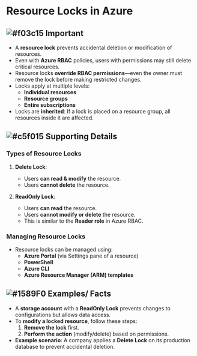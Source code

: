 # Resource Locks in Azure

## ![#f03c15](https://placehold.co/15x15/f03c15/f03c15.png) **Important**
- A **resource lock** prevents accidental deletion or modification of resources.  
- Even with **Azure RBAC** policies, users with permissions may still delete critical resources.  
- Resource locks **override RBAC permissions**—even the owner must remove the lock before making restricted changes.  
- Locks apply at multiple levels:  
  - **Individual resources**  
  - **Resource groups**  
  - **Entire subscriptions**  
- Locks are **inherited**: If a lock is placed on a resource group, all resources inside it are affected.  

## ![#c5f015](https://placehold.co/15x15/c5f015/c5f015.png) **Supporting Details**
### **Types of Resource Locks**
1. **Delete Lock**:  
   - Users **can read & modify** the resource.  
   - Users **cannot delete** the resource.  

2. **ReadOnly Lock**:  
   - Users **can read** the resource.  
   - Users **cannot modify or delete** the resource.  
   - This is similar to the **Reader role** in Azure RBAC.  

### **Managing Resource Locks**
- Resource locks can be managed using:  
  - **Azure Portal** (via Settings pane of a resource)  
  - **PowerShell**  
  - **Azure CLI**  
  - **Azure Resource Manager (ARM) templates**  

## ![#1589F0](https://placehold.co/15x15/1589F0/1589F0.png) **Examples/ Facts**
- A **storage account** with a **ReadOnly Lock** prevents changes to configurations but allows data access.  
- To **modify a locked resource**, follow these steps:  
  1. **Remove the lock** first.  
  2. **Perform the action** (modify/delete) based on permissions.  
- **Example scenario**: A company applies a **Delete Lock** on its production database to prevent accidental deletion.  


